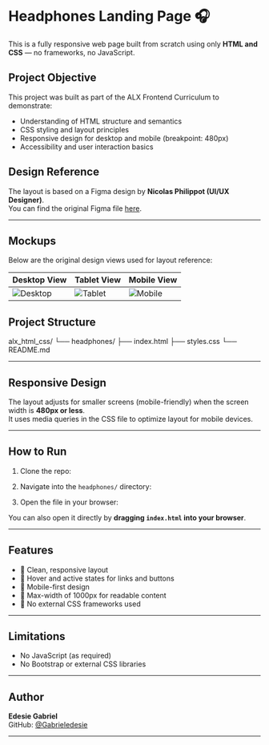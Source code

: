 # Headphones Landing Page 🎧

This is a fully responsive web page built from scratch using only **HTML and CSS** — no frameworks, no JavaScript.

##  Project Objective

This project was built as part of the ALX Frontend Curriculum to demonstrate:
- Understanding of HTML structure and semantics
- CSS styling and layout principles
- Responsive design for desktop and mobile (breakpoint: 480px)
- Accessibility and user interaction basics

##  Design Reference

The layout is based on a Figma design by **Nicolas Philippot (UI/UX Designer)**.  
You can find the original Figma file [here](https://www.figma.com/file/7U5l9q6G6zBDEBP63Qprvd/Headphones?type=design&node-id=0-1).

---

##  Mockups

Below are the original design views used for layout reference:

| Desktop View | Tablet View | Mobile View |
|--------------|-------------|-------------|
| ![Desktop](./mockups/desktop.png) | ![Tablet](./mockups/tablet.png) | ![Mobile](./mockups/mobile.png) |


##  Project Structure

alx_html_css/
└── headphones/
├── index.html
├── styles.css
└── README.md 


---

##  Responsive Design

The layout adjusts for smaller screens (mobile-friendly) when the screen width is **480px or less**.  
It uses media queries in the CSS file to optimize layout for mobile devices.

---

##  How to Run

1. Clone the repo:


2. Navigate into the `headphones/` directory:


3. Open the file in your browser:



 You can also open it directly by **dragging `index.html` into your browser**.

---

##  Features

- 🔹 Clean, responsive layout
- 🔹 Hover and active states for links and buttons
- 🔹 Mobile-first design
- 🔹 Max-width of 1000px for readable content
- 🔹 No external CSS frameworks used

---

##  Limitations

-  No JavaScript (as required)
-  No Bootstrap or external CSS libraries

---

##  Author

**Edesie Gabriel**  
GitHub: [@Gabrieledesie](https://github.com/Gabrieledesie)

---

